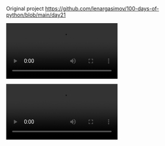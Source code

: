 Original project https://github.com/lenargasimov/100-days-of-python/blob/main/day21

![Old gameplay](https://github.com/sorochinskii/snake_game/blob/main/oldgameplay.webm)

![New gameplay](https://github.com/sorochinskii/snake_game/blob/main/gameplay.webm)